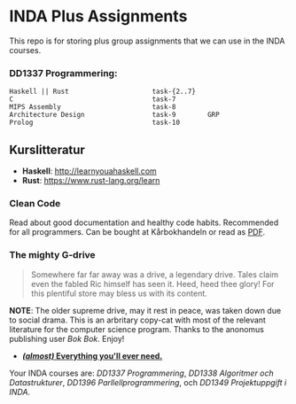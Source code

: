 # INDA Plus Assignments
This repo is for storing plus group assignments that we can use in the INDA courses.

### DD1337 Programmering:
```
Haskell || Rust                     task-{2..7}
C                                   task-7
MIPS Assembly                       task-8        
Architecture Design                 task-9        GRP
Prolog                              task-10
```

## Kurslitteratur

- **Haskell**: http://learnyouahaskell.com
- **Rust**: https://www.rust-lang.org/learn

### Clean Code

Read about good documentation and healthy code habits. Recommended for all programmers. Can be bought at Kårbokhandeln or read as [PDF](https://drive.google.com/file/d/0BwaHnAYlcNWdNU16VF82eEZfRjQ/view?usp=sharing).

### The mighty G-drive

> Somewhere far far away was a drive, a legendary drive. Tales claim even the fabled Ric himself has seen it. Heed, heed thee glory! For this plentiful store may bless us with its content.

**NOTE**: The older supreme drive, may it rest in peace, was taken down due to social drama. This is an arbritary copy-cat with most of the relevant literature for the computer science program. Thanks to the anonomus publishing user _Bok Bok_. Enjoy!

- **[_(almost)_ Everything you'll ever need.](https://drive.google.com/drive/folders/1JgM_GU06Z3wL-PoV_YdE93x8WOsuUCL8?usp=sharing)**

Your INDA courses are: _DD1337 Programmering_, _DD1338 Algoritmer och Datastrukturer_, _DD1396 Parllellprogrammering_, och _DD1349 Projektuppgift i INDA_.
